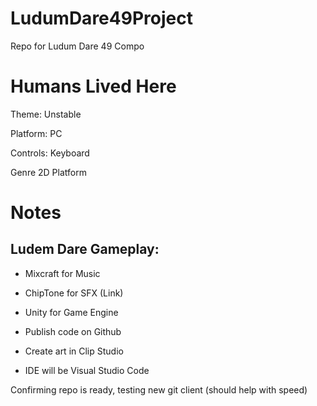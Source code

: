 # LudumDare49Project
Repo for Ludum Dare 49 Compo

# Humans Lived Here
Theme: Unstable

Platform: PC

Controls: Keyboard

Genre 2D Platform

# Notes

## Ludem Dare Gameplay:

* Mixcraft for Music

* ChipTone for SFX (Link)

* Unity for Game Engine

* Publish code on Github

* Create art in Clip Studio

* IDE will be Visual Studio Code

Confirming repo is ready, testing new git client (should help with speed)
